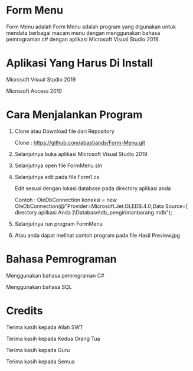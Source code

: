 # Form Menu 
Form Menu adalah Form Menu adalah program yang digunakan untuk mendata berbagai macam menu dengan menggunakan bahasa pemrograman c# dengan aplikasi Microsoft Visual Studio 2019. 

# Aplikasi Yang Harus Di Install 
Microsoft Visual Studio 2019 

Microsoft Access 2010 

# Cara Menjalankan Program 
1. Clone atau Download file dari Repository

   Clone : https://github.com/abastiands/Form-Menu.git
  
2. Selanjutnya buka aplikasi Microsoft Visual Studio 2019 

3. Selanjutnya open file FormMenu.sln 

4. Selanjutnya edit pada file Form1.cs

   Edit sesuai dengan lokasi database pada directory aplikasi anda 
   
   Contoh :  OleDbConnection koneksi = new OleDbConnection(@"Provider=Microsoft.Jet.OLEDB.4.0;Data Source=[ directory aplikasi Anda ]\Database\db_pengirimanbarang.mdb"); 

5. Selanjutnya run program FormMenu 

6. Atau anda dapat melihat contoh program pada file Hasil Preview.jpg 

# Bahasa Pemrograman
Menggunakan bahasa pemrograman C#

Menggunakan bahasa SQL

# Credits 
Terima kasih kepada Allah SWT 

Terima kasih kepada Kedua Orang Tua 

Terima kasih kepada Guru

Terima kasih kepada Semua
